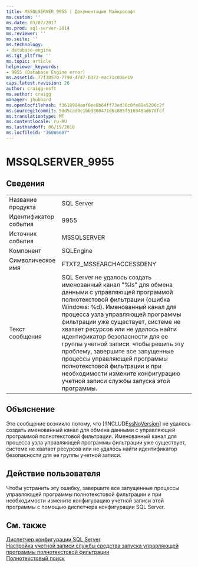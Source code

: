```yaml
---
title: MSSQLSERVER_9955 | Документация Майкрософт
ms.custom: ''
ms.date: 03/07/2017
ms.prod: sql-server-2014
ms.reviewer: ''
ms.suite: ''
ms.technology:
- database-engine
ms.tgt_pltfrm: ''
ms.topic: article
helpviewer_keywords:
- 9955 (Database Engine error)
ms.assetid: 77f30570-7790-4747-b372-eac71c036e19
caps.latest.revision: 26
author: craigg-msft
ms.author: craigg
manager: jhubbard
ms.openlocfilehash: f3618984aaf0ee8b64ff73ed30c0fe88e5206c2f
ms.sourcegitcommit: 5dd5cad0c1bbd308471d6c885f516948ad67dfcf
ms.translationtype: MT
ms.contentlocale: ru-RU
ms.lasthandoff: 06/19/2018
ms.locfileid: "36086687"
---
```

# <a name="mssqlserver9955"></a>MSSQLSERVER_9955
    
## <a name="details"></a>Сведения  
  
|||  
|-|-|  
|Название продукта|SQL Server|  
|Идентификатор события|9955|  
|Источник события|MSSQLSERVER|  
|Компонент|SQLEngine|  
|Символическое имя|FTXT2_MSSEARCHACCESSDENY|  
|Текст сообщения|SQL Server не удалось создать именованный канал "%ls" для обмена данными с управляющей программой полнотекстовой фильтрации (ошибка Windows: %d). Именованный канал для процесса узла управляющей программы фильтрации уже существует, системе не хватает ресурсов или не удалось найти идентификатор безопасности для ее группы учетной записи. чтобы решить эту проблему, завершите все запущенные процессы управляющей программы полнотекстовой фильтрации и при необходимости измените конфигурацию учетной записи службы запуска этой программы.|  
  
## <a name="explanation"></a>Объяснение  
 Это сообщение возникло потому, что [!INCLUDE[ssNoVersion](../../includes/ssnoversion-md.md)] не удалось создать именованный канал для обмена данными с управляющей программой полнотекстовой фильтрации. Именованный канал для процесса узла управляющей программы фильтрации уже существует, системе не хватает ресурсов или не удалось найти идентификатор безопасности для ее группы учетной записи.  
  
## <a name="user-action"></a>Действие пользователя  
 Чтобы устранить эту ошибку, завершите все запущенные процессы управляющей программы полнотекстовой фильтрации и при необходимости измените конфигурацию учетной записи этой программы с помощью диспетчера конфигурации SQL Server.  
  
## <a name="see-also"></a>См. также  
 [Диспетчер конфигурации SQL Server](../sql-server-configuration-manager.md)   
 [Настройка учетной записи службы средства запуска управляющей программы полнотекстовой фильтрации](../search/set-the-service-account-for-the-full-text-filter-daemon-launcher.md)   
 [Полнотекстовый поиск](../search/full-text-search.md)  
  
  